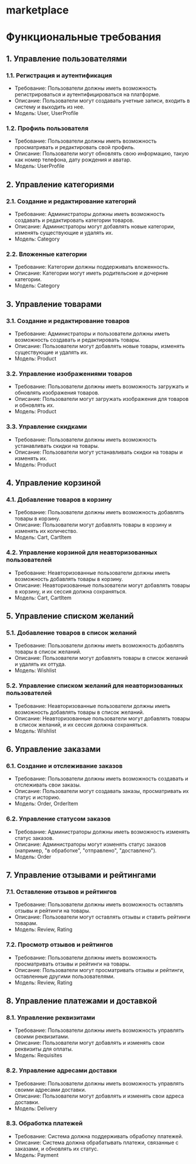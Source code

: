 # marketplace
# Функциональные требования

## 1. Управление пользователями

### 1.1. Регистрация и аутентификация
- Требование: Пользователи должны иметь возможность регистрироваться и аутентифицироваться на платформе.
- Описание: Пользователи могут создавать учетные записи, входить в систему и выходить из нее.
- Модель: User, UserProfile

### 1.2. Профиль пользователя
- Требование: Пользователи должны иметь возможность просматривать и редактировать свой профиль.
- Описание: Пользователи могут обновлять свою информацию, такую как номер телефона, дату рождения и аватар.
- Модель: UserProfile

## 2. Управление категориями

### 2.1. Создание и редактирование категорий
- Требование: Администраторы должны иметь возможность создавать и редактировать категории товаров.
- Описание: Администраторы могут добавлять новые категории, изменять существующие и удалять их.
- Модель: Category

### 2.2. Вложенные категории
- Требование: Категории должны поддерживать вложенность.
- Описание: Категории могут иметь родительские и дочерние категории.
- Модель: Category

## 3. Управление товарами

### 3.1. Создание и редактирование товаров
- Требование: Администраторы и пользователи должны иметь возможность создавать и редактировать товары.
- Описание: Пользователи могут добавлять новые товары, изменять существующие и удалять их.
- Модель: Product

### 3.2. Управление изображениями товаров
- Требование: Пользователи должны иметь возможность загружать и обновлять изображения товаров.
- Описание: Пользователи могут загружать изображения для товаров и обновлять их.
- Модель: Product

### 3.3. Управление скидками
- Требование: Пользователи должны иметь возможность устанавливать скидки на товары.
- Описание: Пользователи могут устанавливать скидки на товары и изменять их.
- Модель: Product

## 4. Управление корзиной

### 4.1. Добавление товаров в корзину
- Требование: Пользователи должны иметь возможность добавлять товары в корзину.
- Описание: Пользователи могут добавлять товары в корзину и изменять их количество.
- Модель: Cart, CartItem

### 4.2. Управление корзиной для неавторизованных пользователей
- Требование: Неавторизованные пользователи должны иметь возможность добавлять товары в корзину.
- Описание: Неавторизованные пользователи могут добавлять товары в корзину, и их сессия должна сохраняться.
- Модель: Cart, CartItem

## 5. Управление списком желаний

### 5.1. Добавление товаров в список желаний
- Требование: Пользователи должны иметь возможность добавлять товары в список желаний.
- Описание: Пользователи могут добавлять товары в список желаний и удалять их оттуда.
- Модель: Wishlist

### 5.2. Управление списком желаний для неавторизованных пользователей
- Требование: Неавторизованные пользователи должны иметь возможность добавлять товары в список желаний.
- Описание: Неавторизованные пользователи могут добавлять товары в список желаний, и их сессия должна сохраняться.
- Модель: Wishlist

## 6. Управление заказами

### 6.1. Создание и отслеживание заказов
- Требование: Пользователи должны иметь возможность создавать и отслеживать свои заказы.
- Описание: Пользователи могут создавать заказы, просматривать их статус и историю.
- Модель: Order, OrderItem

### 6.2. Управление статусом заказов
- Требование: Администраторы должны иметь возможность изменять статус заказов.
- Описание: Администраторы могут изменять статус заказов (например, "в обработке", "отправлено", "доставлено").
- Модель: Order

## 7. Управление отзывами и рейтингами

### 7.1. Оставление отзывов и рейтингов
- Требование: Пользователи должны иметь возможность оставлять отзывы и рейтинги на товары.
- Описание: Пользователи могут оставлять отзывы и ставить рейтинги товарам.
- Модель: Review, Rating

### 7.2. Просмотр отзывов и рейтингов
- Требование: Пользователи должны иметь возможность просматривать отзывы и рейтинги на товары.
- Описание: Пользователи могут просматривать отзывы и рейтинги, оставленные другими пользователями.
- Модель: Review, Rating

## 8. Управление платежами и доставкой

### 8.1. Управление реквизитами
- Требование: Пользователи должны иметь возможность управлять своими реквизитами.
- Описание: Пользователи могут добавлять и изменять свои реквизиты для оплаты.
- Модель: Requisites

### 8.2. Управление адресами доставки
- Требование: Пользователи должны иметь возможность управлять своими адресами доставки.
- Описание: Пользователи могут добавлять и изменять свои адреса доставки.
- Модель: Delivery

### 8.3. Обработка платежей
- Требование: Система должна поддерживать обработку платежей.
- Описание: Система должна обрабатывать платежи, связанные с заказами, и обновлять их статус.
- Модель: Payment
